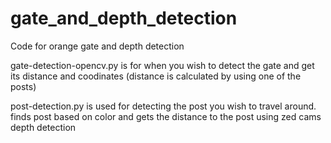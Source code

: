 # gate_and_depth_detection
Code for orange gate and depth detection

gate-detection-opencv.py is for when you wish to detect the gate and get its distance and coodinates (distance is calculated by using one of the posts)

post-detection.py is used for detecting the post you wish to travel around. finds post based on color and gets the distance to the post using zed cams depth detection
